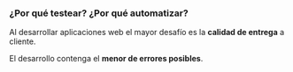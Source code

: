 ### ¿Por qué testear? ¿Por qué automatizar?

Al desarrollar aplicaciones web el mayor desafío es la **calidad de entrega** a cliente.

El desarrollo contenga el **menor de errores posibles**.